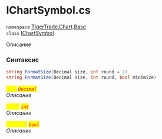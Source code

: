
# IChartSymbol.cs
`namespace` [TigerTrade.Chart](../../../../TigerTrade.Chart.md).[Base](../../../../TigerTrade.Chart/Base.md)  
    `class` [IChartSymbol](../../IChartSymbol.cs.md)

Описание

### Синтаксис
```csharp
string FormatSize(Decimal size, int round = 2)
string FormatSize(Decimal size, int round, bool minimize)
```

<mark style="color:yellow;">`size`</mark> <mark style="color:red;">*`Decimal`*</mark>  
 *Описание*  
  
<mark style="color:yellow;">`round`</mark> <mark style="color:red;">*`int`*</mark>  
 *Описание*  
  
<mark style="color:yellow;">`minimize`</mark> <mark style="color:red;">*`bool`*</mark>  
 *Описание*  
  

                    
                    